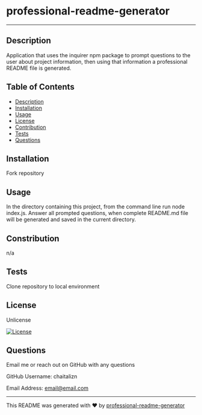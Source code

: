 
  # professional-readme-generator

  ---

  ## Description
  Application that uses the inquirer npm package to prompt questions to the user about project information, then using that information a professional README file is generated.

  ## Table of Contents
  * [Description](#description)
  * [Installation](#installation)
  * [Usage](#usage)
  * [License](#license)
  * [Contribution](#contribution)
  * [Tests](#tests)
  * [Questions](#questions)
  
  ## Installation
  Fork repository

  ## Usage
  In the directory containing this project, from the command line run node index.js. Answer all prompted questions, when complete README.md file will be generated and saved in the current directory. 

  ## Constribution
  n/a

  ## Tests
  Clone repository to local environment

  ## License
  Unlicense
  
  [![License](https://img.shields.io/badge/License-Unlicense-blue)](http://unlicense.org/)

  ## Questions
  Email me or reach out on GitHub with any questions

  GitHub Username: chaitalizn

  Email Address: email@email.com

  ----

  This README was generated with ❤️ by [professional-readme-generator](https://github.com/chaitalizn/professional-readme-generator)
